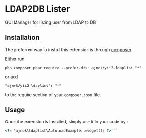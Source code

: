 LDAP2DB Lister
==============
GUI Manager for listing user from LDAP to DB

Installation
------------

The preferred way to install this extension is through [composer](http://getcomposer.org/download/).

Either run

```
php composer.phar require --prefer-dist ajnok/yii2-ldaplist "*"
```

or add

```
"ajnok/yii2-ldaplist": "*"
```

to the require section of your `composer.json` file.


Usage
-----

Once the extension is installed, simply use it in your code by  :

```php
<?= \ajnok\ldaplist\AutoloadExample::widget(); ?>```